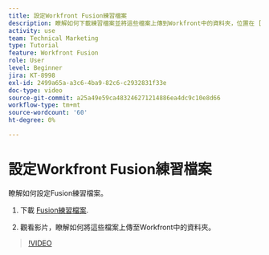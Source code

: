 ```yaml
---
title: 設定Workfront Fusion練習檔案
description: 瞭解如何下載練習檔案並將這些檔案上傳到Workfront中的資料夾，位置在 [!DNL Adobe Workfront Fusion].
activity: use
team: Technical Marketing
type: Tutorial
feature: Workfront Fusion
role: User
level: Beginner
jira: KT-8998
exl-id: 2499a65a-a3c6-4ba9-82c6-c2932831f33e
doc-type: video
source-git-commit: a25a49e59ca483246271214886ea4dc9c10e8d66
workflow-type: tm+mt
source-wordcount: '60'
ht-degree: 0%

---
```


# 設定Workfront Fusion練習檔案

瞭解如何設定Fusion練習檔案。

1. 下載 [Fusion練習檔案](/help/assets/fusion-exercise-files.zip).

1. 觀看影片，瞭解如何將這些檔案上傳至Workfront中的資料夾。

>[!VIDEO](https://video.tv.adobe.com/v/335258/?quality=12&learn=on)
